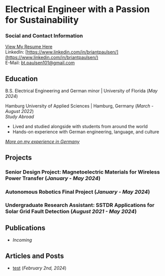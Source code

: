 <h1>Electrical Engineer with a Passion for Sustainability</h1>


### Social and Contact Information
[View My Resume Here](/portfolio/assets/BrianPaulsenResume.pdf "Updated 2/8/24")  
LinkedIn: [https://www.linkedin.com/in/briantpaulsen/](https://www.linkedin.com/in/briantpaulsen/)  
E-Mail: [bt.paulsen101@gmail.com](mailto:bt.paulsen101@gmail.com)


## Education
B.S. Electrical Engineering and German minor | University of Florida (_May 2024_)

Hamburg University of Applied Sciences | Hamburg, Germany (_March - August 2022_)  
_Study Abroad_
- Lived and studied alongside with students from around the world
- Hands-on experience with German engineering, language, and culture  

[_More on my experience in Germany_](https://www.instagram.com/p/Ce5am6KNFxK/)



## Projects
### Senior Design Project: Magnetoelectric Materials for Wireless Power Transfer (_January - May 2024_)

### Autonomous Robotics Final Project (_January - May 2024_)

### Undergraduate Research Assistant: SSTDR Applications for Solar Grid Fault Detection (_August 2021 - May 2024_)

## Publications
* _Incoming_

## Articles and Posts
* [test](/_posts/2024-02-04-test.md) (_February 2nd, 2024_)


